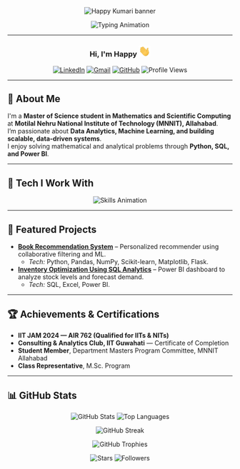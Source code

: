 <!-- Banner -->
<p align="center">
  <img src="https://capsule-render.vercel.app/api?type=waving&height=180&text=Happy%20Kumari&fontAlign=50&fontAlignY=35&color=0:1e3c72,100:2a5298&fontColor=ffffff" alt="Happy Kumari banner"/>
</p>

<!-- Typing animation -->
<p align="center">
  <img src="https://readme-typing-svg.demolab.com?font=Fira+Code&pause=1200&center=true&vCenter=true&width=700&lines=M.Sc.+Mathematics+and+Scientific+Computing+%40+MNNIT+Allahabad;Data+Analytics+%26+Machine+Learning+Enthusiast;Building+data-driven+solutions+with+Python+and+SQL;Passionate+about+Turning+Data+into+Insights" alt="Typing Animation" />
</p>

---

<h3 align="center">
  Hi, I'm Happy <img src="https://raw.githubusercontent.com/ABSphreak/ABSphreak/master/gifs/Hi.gif" width="26" alt="wave"/>
</h3>

<p align="center">
  <a href="https://www.linkedin.com/in/happy-kumari"><img src="https://img.shields.io/badge/LinkedIn-Connect-0077B5?style=flat&logo=linkedin" alt="LinkedIn"/></a>
  <a href="mailto:happyshaw87678@gmail.com"><img src="https://img.shields.io/badge/Gmail-Contact-D14836?style=flat&logo=gmail&logoColor=white" alt="Gmail"/></a>
  <a href="https://github.com/Shaw-hap"><img src="https://img.shields.io/badge/GitHub-Follow-181717?style=flat&logo=github" alt="GitHub"/></a>
  <img src="https://komarev.com/ghpvc/?username=Shaw-hap&style=flat-square&color=blue" alt="Profile Views"/>
</p>

---

## 🚀 About Me

I'm a **Master of Science student in Mathematics and Scientific Computing** at **Motilal Nehru National Institute of Technology (MNNIT), Allahabad**.  
I’m passionate about **Data Analytics, Machine Learning, and building scalable, data-driven systems**.  
I enjoy solving mathematical and analytical problems through **Python, SQL, and Power BI**.

---

## 🧠 Tech I Work With

<p align="center">
  <img src="https://readme-typing-svg.demolab.com?font=Fira+Code&pause=1200&width=600&lines=Python+%7C+NumPy+%7C+Pandas+%7C+Matplotlib;Scikit-learn+%7C+Power+BI+%7C+SQL+%7C+MySQL;HTML+%7C+CSS+%7C+Flask;VS+Code+%7C+Jupyter+Notebook+%7C+Google+Colab;GitHub+%7C+Data+Visualization+%7C+Machine+Learning" alt="Skills Animation"/>
</p>

---

## 📂 Featured Projects

- **[Book Recommendation System](https://github.com/Shaw-hap)** – Personalized recommender using collaborative filtering and ML.
  - *Tech:* Python, Pandas, NumPy, Scikit-learn, Matplotlib, Flask.
- **[Inventory Optimization Using SQL Analytics](https://github.com/Shaw-hap)** – Power BI dashboard to analyze stock levels and forecast demand.
  - *Tech:* SQL, Excel, Power BI.

---

## 🏆 Achievements & Certifications

- **IIT JAM 2024 — AIR 762 (Qualified for IITs & NITs)**
- **Consulting & Analytics Club, IIT Guwahati** — Certificate of Completion
- **Student Member**, Department Masters Program Committee, MNNIT Allahabad
- **Class Representative**, M.Sc. Program

---

## 📊 GitHub Stats

<p align="center">
  <img width="48%" src="https://github-readme-stats.vercel.app/api?username=Shaw-hap&show_icons=true&theme=vision-friendly-dark&hide_border=true&border_radius=8" alt="GitHub Stats"/>
  <img width="48%" src="https://github-readme-stats.vercel.app/api/top-langs/?username=Shaw-hap&layout=compact&theme=vision-friendly-dark&hide_border=true&border_radius=8" alt="Top Languages"/>
</p>

<p align="center">
  <img src="https://streak-stats.demolab.com?user=Shaw-hap&theme=vision-friendly-dark&hide_border=true&border_radius=8" alt="GitHub Streak"/>
</p>

<p align="center">
  <img src="https://github-profile-trophy.vercel.app/?username=Shaw-hap&theme=algolia&no-frame=true&no-bg=true&margin-w=15&margin-h=15" alt="GitHub Trophies"/>
</p>

<p align="center">
  <img src="https://img.shields.io/github/stars/Shaw-hap?affiliations=OWNER&style=for-the-badge&logo=github&color=yellow" alt="Stars"/>
  <img src="https://img.shields.io/github/followers/Shaw-hap?style=for-the-badge&logo=github&color=blue" alt="Followers"/>
</p>
